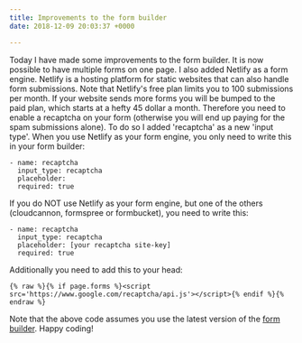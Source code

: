 ```yaml
---
title: Improvements to the form builder
date: 2018-12-09 20:03:37 +0000

---
```

Today I have made some improvements to the form builder. It is now possible to have multiple forms on one page. I also added Netlify as a form engine. Netlify is a hosting platform for static websites that can also handle form submissions. Note that Netlify's free plan limits you to 100 submissions per month. If your website sends more forms you will be bumped to the paid plan, which starts at a hefty 45 dollar a month. Therefore you need to enable a recaptcha on your form (otherwise you will end up paying for the spam submissions alone). To do so I added 'recaptcha' as a new 'input type'. When you use Netlify as your form engine, you only need to write this in your form builder:

```
- name: recaptcha
  input_type: recaptcha
  placeholder:
  required: true
```

If you do NOT use Netlify as your form engine, but one of the others (cloudcannon, formspree or formbucket), you need to write this:

```
- name: recaptcha
  input_type: recaptcha
  placeholder: [your recaptcha site-key]
  required: true
```

Additionally you need to add this to your head:

    {% raw %}{% if page.forms %}<script src='https://www.google.com/recaptcha/api.js'></script>{% endif %}{% endraw %}
    
Note that the above code assumes you use the latest version of the [form builder](/without-plugin/form-builder/). Happy coding!